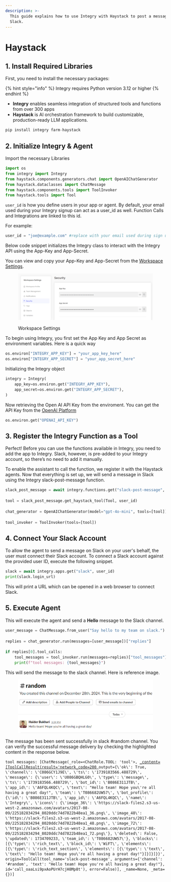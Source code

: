 ```yaml
---
description: >-
  This guide explains how to use Integry with Haystack to post a message on
  Slack.
---
```


# Haystack

## 1. Install Required Libraries

First, you need to install the necessary packages:

{% hint style="info" %}
Integry requires Python version 3.12 or higher
{% endhint %}

* **Integry** enables seamless integration of structured tools and functions from over 300 apps
* **Haystack** is AI orchestration framework to build customizable, production-ready LLM applications.

```python
pip install integry farm-haystack
```

## 2. Initialize Integry & Agent

Import the necessary Libraries

```python
import os
from integry import Integry
from haystack.components.generators.chat import OpenAIChatGenerator
from haystack.dataclasses import ChatMessage
from haystack.components.tools import ToolInvoker
from haystack.tools import Tool
```

`user_id` is how you define users in your app or agent. By default, your email used during your Integry signup can act as a user\_id as well. Function Calls and Integrations are linked to this id.

For example:

```python
user_id = "joe@example.com" #replace with your email used during sign up
```

Below code snippet initializes the Integry class to interact with the Integry API using the App-Key and App-Secret.

You can view and copy your App-Key and App-Secret from the [Workspace Settings](https://app.integry.io/platform/workspace/security/).

<figure><img src="../../.gitbook/assets/image (6).png" alt=""><figcaption><p>Workspace Settings</p></figcaption></figure>

To begin using Integry, you first set the App Key and App Secret as environment variables. Here is a quick way

```python
os.environ["INTEGRY_APP_KEY"] = "your_app_key_here"
os.environ["INTEGRY_APP_SECRET"] = "your_app_secret_here"
```

Initializing the Integry object

```python
integry = Integry(
    app_key=os.environ.get("INTEGRY_APP_KEY"),
    app_secret=os.environ.get("INTEGRY_APP_SECRET"),
)
```

Now retrieving the Open AI API Key from the enviroment. You can get the API Key from the [OpenAI Platform](https://platform.openai.com/api-keys)

```python
os.environ.get("OPENAI_API_KEY")
```

## 3. Register the Integry Function as a Tool

Perfect! Before you can use the functions available in Integry, you need to add the app to Integry. Slack, however, is pre-added to your Integry account, so there’s no need to add it manually.

To enable the assistant to call the function, we register it with the Haystack agents. Now that everything is set up, we will send a message in Slack using the Integry slack-post-message function.

```python
slack_post_message = await integry.functions.get("slack-post-message", user_id)

tool = slack_post_message.get_haystack_tool(Tool, user_id)

chat_generator = OpenAIChatGenerator(model="gpt-4o-mini", tools=[tool])

tool_invoker = ToolInvoker(tools=[tool])
```

## 4. **Connect Your Slack Account**

To allow the agent to send a message on Slack on your user's behalf, the user must connect their Slack account. To connect a Slack account against the provided user ID, execute the following snippet.

```python
slack = await integry.apps.get("slack", user_id)
print(slack.login_url)
```

This will print a URL which can be opened in a web browser to connect Slack.

## 5. Execute Agent

This will execute the agent and send a **Hello** message to the Slack channel.

```python
user_message = ChatMessage.from_user("Say hello to my team on slack.")

replies = chat_generator.run(messages=[user_message])["replies"]

if replies[0].tool_calls:
    tool_messages = tool_invoker.run(messages=replies)["tool_messages"]
    print(f"tool messages: {tool_messages}")
```

This will send the message to the slack channel. Here is reference image.

<figure><img src="../../.gitbook/assets/image (2).png" alt=""><figcaption></figcaption></figure>

The message has been sent successfully in slack #random channel. You can verify the successful message delivery by checking the highlighted content in the response below.

<pre data-overflow="wrap"><code>tool messages: [ChatMessage(_role=&#x3C;ChatRole.TOOL: 'tool'>, <a data-footnote-ref href="#user-content-fn-1">_content=[ToolCallResult(result='network_code=200 </a>output={\'ok\': True, \'channel\': \'C086GCY1J9E\', \'ts\': \'1739183566.488729\', \'message\': {\'user\': \'U086GBQHLG0\', \'type\': \'message\', \'ts\': \'1739183566.488729\', \'bot_id\': \'B086E311JTB\', \'app_id\': \'A6FQL4KQC\', \'text\': "Hello team! Hope you\'re all having a great day!", \'team\': \'T086682UW57\', \'bot_profile\': {\'id\': \'B086E311JTB\', \'app_id\': \'A6FQL4KQC\', \'name\': \'Integry\', \'icons\': {\'image_36\': \'https://slack-files2.s3-us-west-2.amazonaws.com/avatars/2017-08-09/225182834294_8020ddc74d7822b48ea1_36.png\', \'image_48\': \'https://slack-files2.s3-us-west-2.amazonaws.com/avatars/2017-08-09/225182834294_8020ddc74d7822b48ea1_48.png\', \'image_72\': \'https://slack-files2.s3-us-west-2.amazonaws.com/avatars/2017-08-09/225182834294_8020ddc74d7822b48ea1_72.png\'}, \'deleted\': False, \'updated\': 1734709233, \'team_id\': \'T086682UW57\'}, \'blocks\': [{\'type\': \'rich_text\', \'block_id\': \'WiFT\', \'elements\': [{\'type\': \'rich_text_section\', \'elements\': [{\'type\': \'text\', \'text\': "Hello team! Hope you\'re all having a great day!"}]}]}]}}', origin=ToolCall(tool_name='slack-post-message', arguments={'channel': '#random', 'text': "Hello team! Hope you're all having a great day!"}, id='call_oaaLsi9pxAoPUrH7cjH8Mp8t'), error=False)], _name=None, _meta={})]
</code></pre>

[^1]: This success response show's that message has been sent successfully in slack channel.
